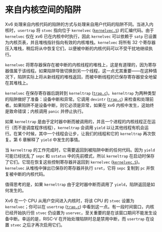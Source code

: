 # 来自内核空间的陷阱

Xv6 处理来自内核代码的陷阱的方式与处理来自用户代码的陷阱不同。当进入内核时，`usertrap` 将 `stvec` 指向位于 `kernelvec` ([`kernelvec.S`](../../../xv6-riscv/kernel/kernelvec.S)) 的汇编代码。由于 `kernelvec` 仅在 xv6 已在内核中时执行，因此 `kernelvec` 可以依赖于 `satp` 已设置为内核页表，并且堆栈指针指向有效的内核堆栈。`kernelvec` 将所有 32 个寄存器压入堆栈，稍后将从中恢复它们，以便被中断的内核代码可以不受干扰地继续执行。

`kernelvec` 将寄存器保存在被中断的内核线程的堆栈上，这是有道理的，因为寄存器值属于该线程。如果陷阱导致切换到另一个线程，这一点尤其重要——在这种情况下，陷阱实际上将从新线程的堆栈返回，而被中断线程的已保存寄存器安全地留在其堆栈上。

`kernelvec` 在保存寄存器后跳转到 `kerneltrap` ([`trap.c`](../../../xv6-riscv/kernel/trap.c))。`kerneltrap` 为两种类型的陷阱做好了准备：设备中断和异常。它调用 `devintr` ([`trap.c`](../../../xv6-riscv/kernel/trap.c)) 来检查和处理前者。如果陷阱不是设备中断，则它必须是异常，如果在 xv6 内核中发生，这始终是致命错误；内核调用 `panic` 并停止执行。

如果 `kerneltrap` 是由于定时器中断而被调用的，并且一个进程的内核线程正在运行（而不是调度程序线程），`kerneltrap` 会调用 `yield` 以让其他线程有机会运行。在某个时候，其中一个线程会让步，让我们的线程和它的 `kerneltrap` 再次恢复。第 6 章解释了 `yield` 中发生的事情。

当 `kerneltrap` 的工作完成时，它需要返回到被陷阱中断的任何代码。因为 `yield` 可能已经扰乱了 `sepc` 和 `sstatus` 中的先前模式，所以 `kerneltrap` 在启动时保存了它们。它现在恢复这些控制寄存器并返回到 `kernelvec` ([`kernelvec.S`](../../../xv6-riscv/kernel/kernelvec.S))。`kernelvec` 从堆栈中弹出已保存的寄存器并执行 `sret`，它将 `sepc` 复制到 `pc` 并恢复被中断的内核代码。

值得思考的是，如果 `kerneltrap` 由于定时器中断而调用了 `yield`，陷阱返回是如何发生的。

Xv6 在一个 CPU 从用户空间进入内核时，将该 CPU 的 `stvec` 设置为 `kernelvec`；你可以在 `usertrap` ([`trap.c`](../../../xv6-riscv/kernel/trap.c)) 中看到这一点。有一段时间窗口，内核已经开始执行但 `stvec` 仍设置为 `uservec`，至关重要的是在该窗口期间不能发生设备中断。幸运的是，RISC-V 在开始处理陷阱时总是禁用中断，而 `usertrap` 在设置 `stvec` 之后才再次启用它们。